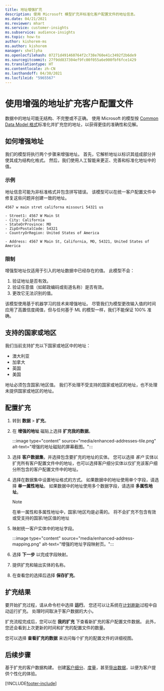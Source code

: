 ```yaml
---
title: 地址增强扩充
description: 使用 Microsoft 模型扩充并标准化客户配置文件的地址信息。
ms.date: 04/21/2021
ms.reviewer: mhart
ms.service: customer-insights
ms.subservice: audience-insights
ms.topic: how-to
author: kishorem-ms
ms.author: kishorem
manager: shellyha
ms.openlocfilehash: 07271d491460764f2c738e760e41c3492f2b6de9
ms.sourcegitcommit: 27f9dd837304ef9fc00f055a6e900fbf6fce1429
ms.translationtype: HT
ms.contentlocale: zh-CN
ms.lasthandoff: 04/30/2021
ms.locfileid: "5965567"
---
```

# <a name="enrichment-of-customer-profiles-with-enhanced-addresses"></a>使用增强的地址扩充客户配置文件

数据中的地址可能无结构、不完整或不正确。 使用 Microsoft 的模型按 [Common Data Model 格式](/common-data-model/schema/core/applicationcommon/address)标准化并扩充您的地址，以获得更佳的准确性和见解。

## <a name="how-we-enhance-addresses"></a>如何增强地址

我们的模型将执行两个步骤来增强地址。 首先，它解析地址以标识其组成部分并使其成为结构化格式。 然后，我们使用人工智能来更正、完善和标准化地址中的值。

### <a name="example"></a>示例

地址信息可能为非标准格式并包含拼写错误。 该模型可以在统一客户配置文件中修复这些问题并创建一致的地址。

```Input
4567 w main stret californa missouri 54321 us
```

```Output
- Street1: 4567 W Main St
- City: California
- StateOrProvince: MO
- ZipOrPostalCode: 54321
- CountryOrRegion: United States of America

- Address: 4567 W Main St, California, MO, 54321, United States of America
```

### <a name="limitations"></a>限制

增强型地址仅适用于引入的地址数据中已经存在的值。 此模型不会： 

1. 验证地址是否有效。
2. 验证任意值（如邮政编码或街道名称）是否有效。
3. 更改它无法识别的值。

该模型使用基于机器学习的技术来增强地址。 尽管我们为模型更改输入值的时间应用了高置信度阈值，但与任何基于 ML 的模型一样，我们不能保证 100% 准确。

## <a name="supported-countries-or-regions"></a>支持的国家或地区

我们当前支持扩充以下国家或地区中的地址： 

- 澳大利亚
- 加拿大
- 英国
- 美国

地址必须包含国家/地区值。 我们不处理不受支持的国家或地区的地址，也不处理未提供国家或地区的地址。

## <a name="configure-the-enrichment"></a>配置扩充

1. 转到 **数据** > **扩充**。

1. 在 **增强的地址** 磁贴上选择 **扩充我的数据**。

   :::image type="content" source="media/enhanced-addresses-tile.png" alt-text="增强的地址磁贴的屏幕截图。":::

1. 选择 **客户数据集**，并选择包含要扩充的地址的实体。 您可以选择 *客户* 实体以扩充所有客户配置文件中的地址，也可以选择客户细分实体以仅扩充该客户细分所包含的客户配置文件中的地址。

1. 选择在数据集中设置地址格式的方式。 如果数据中的地址使用单个字段，请选择 **单一属性地址**。 如果数据中的地址使用多个数据字段，请选择 **多属性地址**。

   > [!NOTE]
   > 在单一属性和多属性地址中，国家/地区均是必需的。 将不会扩充不包含有效或受支持的国家/地区值的地址

1.  映射统一客户实体中的地址字段。

    :::image type="content" source="media/enhanced-address-mapping.png" alt-text="增强的地址字段映射页。":::

1. 选择 **下一步** 以完成字段映射。

1. 提供扩充和输出实体的名称。

1. 在查看您的选择后选择 **保存扩充**。

## <a name="enrichment-results"></a>扩充结果

要开始扩充过程，请从命令栏中选择 **运行**。 您还可以让系统在[计划刷新](system.md#schedule-tab)过程中自动运行扩充。 处理时间取决于客户数据的大小。

扩充流程完成后，您可以在 **我的扩充** 下查看新扩充的客户配置文件数据。 此外，您还会看到上次更新的时间和扩充的配置文件的数量。

您可以选择 **查看扩充的数据** 来访问每个扩充的配置文件的详细视图。

## <a name="next-steps"></a>后续步骤

基于扩充的客户数据构建。 创建[客户细分](segments.md)、[度量](measures.md)，甚至[导出数据](export-destinations.md)，以便为客户提供个性化的体验。

[!INCLUDE[footer-include](../includes/footer-banner.md)]
